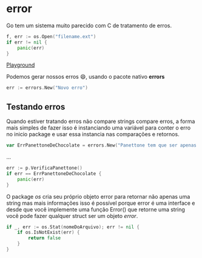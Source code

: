 # error

Go tem um sistema muito parecido com C de tratamento de erros.

```go
f, err := os.Open("filename.ext")
if err != nil {
    panic(err)
}
```
[Playground](https://play.golang.org/p/5hEzgU5pvy)

Podemos gerar nossos erros :smile:, usando o pacote nativo **errors**

```go
err := errors.New("Novo erro")
```
## Testando erros


Quando estiver tratando erros não compare strings compare erros, a forma mais simples de fazer isso é instanciando uma variável para conter o erro no inicio package e usar essa instancia nas comparações e retornos.

```go
var ErrPanettoneDeChocolate = errors.New("Panettone tem que ser apenas com passas e frutas cristalizadas")
```
...
```go
err := p.VerificaPanettone()
if err == ErrPanettoneDeChocolate {
	panic(err)
}
```
O package *os* cria seu próprio objeto error para retornar não apenas uma string mas mais informações isso é possível porque error é uma interface e desde que você implemente uma função Error() que retorne uma string você pode fazer qualquer struct ser um objeto *error*.

```go
if _, err := os.Stat(nomeDoArquivo); err != nil {
    if os.IsNotExist(err) {
        return false
    }
}
```
